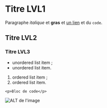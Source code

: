 # Titre LVL1

Paragraphe *italique* et **gras** et [un lien](http://un.lien.tld) et du `code`.

## Titre LVL2

### Titre LVL3

- unordered list item ;
- unordered list item.

1. ordered list item ;
2. ordered list item.

~~~ {lang="html" line="1"}
<p>Bloc de code</p>
~~~

![ALT de l'image](nom-image.xxx "Légende (html accepté)")